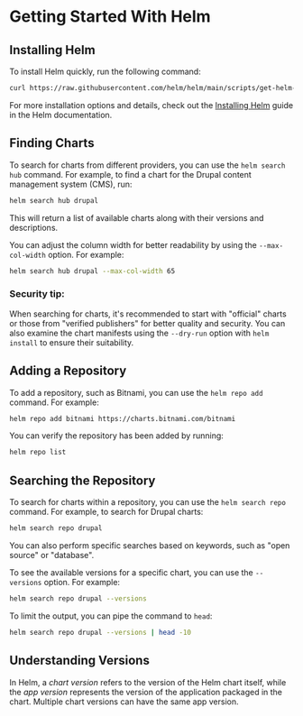 # Getting Started With Helm

## Installing Helm

To install Helm quickly, run the following command:

```bash
curl https://raw.githubusercontent.com/helm/helm/main/scripts/get-helm-3 | bash
```

For more installation options and details, check out the [Installing Helm](https://helm.sh/docs/intro/install/) guide in the Helm documentation.

## Finding Charts

To search for charts from different providers, you can use the `helm search hub` command. For example, to find a chart for the Drupal content management system (CMS), run:

```bash
helm search hub drupal
```

This will return a list of available charts along with their versions and descriptions.

You can adjust the column width for better readability by using the `--max-col-width` option. For example:


```bash
helm search hub drupal --max-col-width 65
```

### Security tip:

When searching for charts, it's recommended to start with "official" charts or those from "verified publishers" for better quality and security. You can also examine the chart manifests using the `--dry-run` option with `helm install` to ensure their suitability.

## Adding a Repository

To add a repository, such as Bitnami, you can use the `helm repo add` command. For example:

```bash
helm repo add bitnami https://charts.bitnami.com/bitnami
```

You can verify the repository has been added by running:

```bash
helm repo list
```

## Searching the Repository

To search for charts within a repository, you can use the `helm search repo` command. For example, to search for Drupal charts:

```bash
helm search repo drupal
```

You can also perform specific searches based on keywords, such as "open source" or "database".

To see the available versions for a specific chart, you can use the `--versions` option. For example:

```bash
helm search repo drupal --versions
```

To limit the output, you can pipe the command to `head`:

```bash
helm search repo drupal --versions | head -10
```

## Understanding Versions

In Helm, a *chart version* refers to the version of the Helm chart itself, while the *app version* represents the version of the application packaged in the chart. Multiple chart versions can have the same app version.